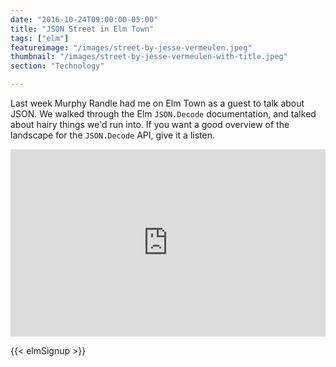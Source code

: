 ```yaml
---
date: "2016-10-24T09:00:00-05:00"
title: "JSON Street in Elm Town"
tags: ["elm"]
featureimage: "/images/street-by-jesse-vermeulen.jpeg"
thumbnail: "/images/street-by-jesse-vermeulen-with-title.jpeg"
section: "Technology"

---
```


Last week Murphy Randle had me on Elm Town as a guest to talk about JSON.
We walked through the Elm `JSON.Decode` documentation, and talked about hairy things we'd run into.
If you want a good overview of the landscape for the `JSON.Decode` API, give it a listen.

<!--more-->

<iframe src="https://cast.rocks/player/6039/JSON-Street--Elm-Town--Episode-3-.mp3?episodeTitle=JSON%20Street%2C%20Elm%20Town%20(Episode%203)&podcastTitle=Elm%20Town&episodeDate=October%2021st%2C%202016&imageURL=https%3A%2F%2Fcast.rocks%2Fhosting%2F6039%2Ffeeds%2F8YSE5.jpg" width="100%" height="300px" style="border: none"></iframe>

{{< elmSignup >}}
